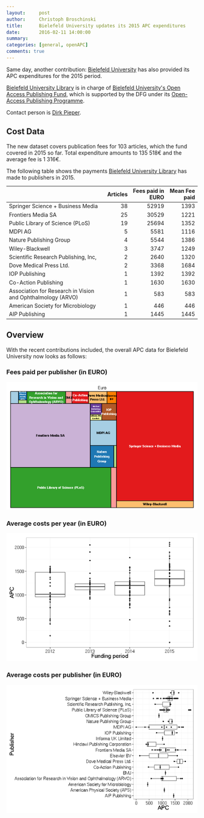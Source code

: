 ```yaml
---
layout:     post
author:     Christoph Broschinski
title:      Bielefeld University updates its 2015 APC expenditures
date:       2016-02-11 14:00:00
summary:    
categories: [general, openAPC]
comments: true
---
```





Same day, another contribution: [Bielefeld University](https://www.uni-bielefeld.de) has also provided its APC expenditures for the 2015 period.

[Bielefeld University Library](http://www.ub.uni-bielefeld.de/english/) is in charge of [Bielefeld University's Open Access Publishing Fund](http://oa.uni-bielefeld.de/en/publikationsfonds.html), which is supported by the DFG under its [Open-Access Publishing Programme](http://www.dfg.de/en/research_funding/programmes/infrastructure/lis/funding_opportunities/open_access/).

Contact person is [Dirk Pieper](<mailto:oa.ub@uni-bielefeld.de>).

## Cost Data



The new dataset covers publication fees for 103 articles, which the fund covered in 2015 so far. Total expenditure amounts to 135 518€ and the average fee is 1 316€.

The following table shows the payments [Bielefeld University Library](http://www.ub.uni-bielefeld.de/english/) has made to publishers in 2015.


|                                                            | Articles| Fees paid in EURO| Mean Fee paid|
|:-----------------------------------------------------------|--------:|-----------------:|-------------:|
|Springer Science + Business Media                           |       38|             52919|          1393|
|Frontiers Media SA                                          |       25|             30529|          1221|
|Public Library of Science (PLoS)                            |       19|             25694|          1352|
|MDPI AG                                                     |        5|              5581|          1116|
|Nature Publishing Group                                     |        4|              5544|          1386|
|Wiley-Blackwell                                             |        3|              3747|          1249|
|Scientific Research Publishing, Inc,                        |        2|              2640|          1320|
|Dove Medical Press Ltd.                                     |        2|              3368|          1684|
|IOP Publishing                                              |        1|              1392|          1392|
|Co-Action Publishing                                        |        1|              1630|          1630|
|Association for Research in Vision and Ophthalmology (ARVO) |        1|               583|           583|
|American Society for Microbiology                           |        1|               446|           446|
|AIP Publishing                                              |        1|              1445|          1445|

## Overview

With the recent contributions included, the overall APC data for Bielefeld University now looks as follows: 

### Fees paid per publisher (in EURO)

![plot of chunk tree_bielefeld-2016-02-11](/figure/tree_bielefeld-2016-02-11-1.png) 

###  Average costs per year (in EURO)

![plot of chunk box_bielefeld_year-2016-02-11](/figure/box_bielefeld_year-2016-02-11-1.png) 

###  Average costs per publisher (in EURO)

![plot of chunk box_bielefeld_publisher-2016-02-11](/figure/box_bielefeld_publisher-2016-02-11-1.png) 
